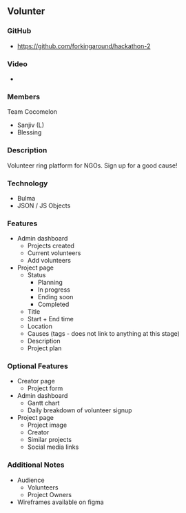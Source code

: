 ## Volunter

### GitHub

- https://github.com/forkingaround/hackathon-2

### Video

-

### Members

Team Cocomelon

- Sanjiv (L)
- Blessing

### Description

Volunteer ring platform for NGOs. Sign up for a good cause!

### Technology

- Bulma
- JSON / JS Objects

### Features

- Admin dashboard
  - Projects created
  - Current volunteers
  - Add volunteers
- Project page
  - Status
    - Planning
    - In progress
    - Ending soon
    - Completed
  - Title
  - Start + End time
  - Location
  - Causes (tags - does not link to anything at this stage)
  - Description
  - Project plan

### Optional Features

- Creator page
  - Project form
- Admin dashboard
  - Gantt chart
  - Daily breakdown of volunteer signup
- Project page
  - Project image
  - Creator
  - Similar projects
  - Social media links

### Additional Notes

- Audience
  - Volunteers
  - Project Owners
- Wireframes available on figma
